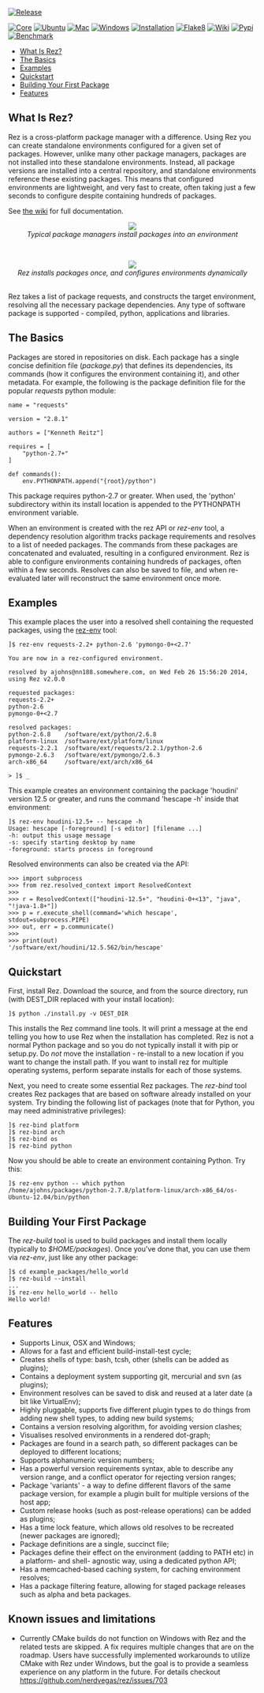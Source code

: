 [![Release](https://shields.io/github/v/release/nerdvegas/rez)](https://github.com/nerdvegas/rez/releases)

[![Core](https://github.com/nerdvegas/rez/workflows/core/badge.svg?branch=master)](https://github.com/nerdvegas/rez/actions?query=workflow%3Acore+branch%3Amaster)
[![Ubuntu](https://github.com/nerdvegas/rez/workflows/ubuntu/badge.svg?branch=master)](https://github.com/nerdvegas/rez/actions?query=workflow%3Aubuntu+branch%3Amaster)
[![Mac](https://github.com/nerdvegas/rez/workflows/mac/badge.svg?branch=master)](https://github.com/nerdvegas/rez/actions?query=workflow%3Amac+branch%3Amaster)
[![Windows](https://github.com/nerdvegas/rez/workflows/windows/badge.svg?branch=master)](https://github.com/nerdvegas/rez/actions?query=workflow%3AWindows+branch%3Amaster)
[![Installation](https://github.com/nerdvegas/rez/workflows/installation/badge.svg?branch=master)](https://github.com/nerdvegas/rez/actions?query=workflow%3Ainstallation+branch%3Amaster)
[![Flake8](https://github.com/nerdvegas/rez/workflows/flake8/badge.svg?branch=master)](https://github.com/nerdvegas/rez/actions?query=workflow%3Aflake8+branch%3Amaster)
[![Wiki](https://github.com/nerdvegas/rez/workflows/wiki/badge.svg)](https://github.com/nerdvegas/rez/actions?query=workflow%3Awiki+event%3Arelease)
[![Pypi](https://github.com/nerdvegas/rez/workflows/pypi/badge.svg)](https://github.com/nerdvegas/rez/actions?query=workflow%3Apypi+event%3Arelease)
[![Benchmark](https://github.com/nerdvegas/rez/workflows/benchmark/badge.svg)](https://github.com/nerdvegas/rez/actions?query=workflow%3Abenchmark+event%3Arelease)


- [What Is Rez?](#what-is-rez)
- [The Basics](#the-basics)
- [Examples](#examples)
- [Quickstart](#quickstart)
- [Building Your First Package](#building-your-first-package)
- [Features](#features)


## What Is Rez?

Rez is a cross-platform package manager with a difference. Using Rez you can create
standalone environments configured for a given set of packages. However, unlike many
other package managers, packages are not installed into these standalone environments.
Instead, all package versions are installed into a central repository, and standalone
environments reference these existing packages. This means that configured environments
are lightweight, and very fast to create, often taking just a few seconds to configure
despite containing hundreds of packages.

See [the wiki](https://github.com/nerdvegas/rez/wiki) for full documentation.

<p align="center">
<a href="https://github.com/nerdvegas/rez/wiki/media/other_pkg_mgr.png">
<img src="https://github.com/nerdvegas/rez/wiki/media/other_pkg_mgr.png"></a>
<br><i>Typical package managers install packages into an environment</i>
</p>

<br>
<p align="center">
<a href="https://github.com/nerdvegas/rez/wiki/media/rez_pkg_mgr.png">
<img src="https://github.com/nerdvegas/rez/wiki/media/rez_pkg_mgr.png"></a>
<br><i>Rez installs packages once, and configures environments dynamically</i>
</p>

<br>
Rez takes a list of package requests, and constructs the target environment, resolving
all the necessary package dependencies. Any type of software package is supported -
compiled, python, applications and libraries.


## The Basics

Packages are stored in repositories on disk. Each package has a single concise
definition file (*package.py*) that defines its dependencies, its commands (how it
configures the environment containing it), and other metadata. For example, the
following is the package definition file for the popular *requests* python module:

    name = "requests"

    version = "2.8.1"

    authors = ["Kenneth Reitz"]

    requires = [
        "python-2.7+"
    ]

    def commands():
        env.PYTHONPATH.append("{root}/python")

This package requires python-2.7 or greater. When used, the 'python' subdirectory
within its install location is appended to the PYTHONPATH environment variable.

When an environment is created with the rez API or *rez-env* tool, a dependency
resolution algorithm tracks package requirements and resolves to a list of needed
packages. The commands from these packages are concatenated and evaluated, resulting
in a configured environment. Rez is able to configure environments containing
hundreds of packages, often within a few seconds. Resolves can also be saved to file,
and when re-evaluated later will reconstruct the same environment once more.


## Examples

This example places the user into a resolved shell containing the requested packages,
using the [rez-env](https://github.com/nerdvegas/rez/wiki/Command-Line-Tools#rez-env) tool:

    ]$ rez-env requests-2.2+ python-2.6 'pymongo-0+<2.7'

    You are now in a rez-configured environment.

    resolved by ajohns@nn188.somewhere.com, on Wed Feb 26 15:56:20 2014, using Rez v2.0.0

    requested packages:
    requests-2.2+
    python-2.6
    pymongo-0+<2.7

    resolved packages:
    python-2.6.8    /software/ext/python/2.6.8
    platform-linux  /software/ext/platform/linux
    requests-2.2.1  /software/ext/requests/2.2.1/python-2.6
    pymongo-2.6.3   /software/ext/pymongo/2.6.3
    arch-x86_64     /software/ext/arch/x86_64

    > ]$ _

This example creates an environment containing the package 'houdini' version 12.5
or greater, and runs the command 'hescape -h' inside that environment:

    ]$ rez-env houdini-12.5+ -- hescape -h
    Usage: hescape [-foreground] [-s editor] [filename ...]
    -h: output this usage message
    -s: specify starting desktop by name
    -foreground: starts process in foreground

Resolved environments can also be created via the API:

    >>> import subprocess
    >>> from rez.resolved_context import ResolvedContext
    >>>
    >>> r = ResolvedContext(["houdini-12.5+", "houdini-0+<13", "java", "!java-1.8+"])
    >>> p = r.execute_shell(command='which hescape', stdout=subprocess.PIPE)
    >>> out, err = p.communicate()
    >>>
    >>> print(out)
    '/software/ext/houdini/12.5.562/bin/hescape'


## Quickstart

First, install Rez. Download the source, and from the source directory, run
(with DEST_DIR replaced with your install location):

    ]$ python ./install.py -v DEST_DIR

This installs the Rez command line tools. It will print a message at the end
telling you how to use Rez when the installation has completed. Rez is not a
normal Python package and so you do not typically install it with pip or setup.py.
Do *not* move the installation - re-install to a new location if you want to
change the install path. If you want to install rez for multiple operating
systems, perform separate installs for each of those systems.

Next, you need to create some essential Rez packages. The *rez-bind* tool creates
Rez packages that are based on software already installed on your system. Try
binding the following list of packages (note that for Python, you may need
administrative privileges):

    ]$ rez-bind platform
    ]$ rez-bind arch
    ]$ rez-bind os
    ]$ rez-bind python

Now you should be able to create an environment containing Python. Try this:

    ]$ rez-env python -- which python
    /home/ajohns/packages/python-2.7.8/platform-linux/arch-x86_64/os-Ubuntu-12.04/bin/python


## Building Your First Package

The *rez-build* tool is used to build packages and install them locally (typically
to *$HOME/packages*). Once you've done that, you can use them via *rez-env*, just
like any other package:

    ]$ cd example_packages/hello_world
    ]$ rez-build --install
    ...
    ]$ rez-env hello_world -- hello
    Hello world!


## Features

* Supports Linux, OSX and Windows;
* Allows for a fast and efficient build-install-test cycle;
* Creates shells of type: bash, tcsh, other (shells can be added as plugins);
* Contains a deployment system supporting git, mercurial and svn (as plugins);
* Environment resolves can be saved to disk and reused at a later date (a bit
  like VirtualEnv);
* Highly pluggable, supports five different plugin types to do things from
  adding new shell types, to adding new build systems;
* Contains a version resolving algorithm, for avoiding version clashes;
* Visualises resolved environments in a rendered dot-graph;
* Packages are found in a search path, so different packages can be deployed
  to different locations;
* Supports alphanumeric version numbers;
* Has a powerful version requirements syntax, able to describe any version
  range, and a conflict operator for rejecting version ranges;
* Package 'variants' - a way to define different flavors of the same package
  version, for example a plugin built for multiple versions of the host app;
* Custom release hooks (such as post-release operations) can be added as plugins;
* Has a time lock feature, which allows old resolves to be recreated (newer
  packages are ignored);
* Package definitions are a single, succinct file;
* Packages define their effect on the environment (adding to PATH etc) in a
  platform- and shell- agnostic way, using a dedicated python API;
* Has a memcached-based caching system, for caching environment resolves;
* Has a package filtering feature, allowing for staged package releases such as
  alpha and beta packages.

## Known issues and limitations

* Currently CMake builds do not function on Windows with Rez and
  the related tests are skipped. A fix requires multiple changes that are on
  the roadmap. Users have successfully implemented workarounds to utilize
  CMake with Rez under Windows, but the goal is to provide a seamless experience
  on any platform in the future. For details checkout
  https://github.com/nerdvegas/rez/issues/703
